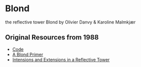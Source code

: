 # Blond
the reflective tower Blond by Olivier Danvy & Karoline Malmkjær

## Original Resources from 1988
- [Code](https://www.cs.cmu.edu/Groups/AI/lang/scheme/code/eval/blond/blond.scm)
- [A Blond Primer](https://users-cs.au.dk/~danvy/Papers/danvy-malmkjaer-blond-primer.pdf)
- [Intensions and Extensions in a Reflective Tower](https://users-cs.au.dk/~danvy/Papers/danvy-malmkjaer-LFP88.pdf)
